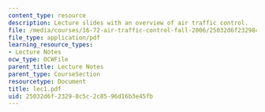 ```yaml
---
content_type: resource
description: Lecture slides with an overview of air traffic control.
file: /media/courses/16-72-air-traffic-control-fall-2006/25032d6f23298c5c2c8596d16b3e45fb_lec1.pdf
file_type: application/pdf
learning_resource_types:
- Lecture Notes
ocw_type: OCWFile
parent_title: Lecture Notes
parent_type: CourseSection
resourcetype: Document
title: lec1.pdf
uid: 25032d6f-2329-8c5c-2c85-96d16b3e45fb
---
```

